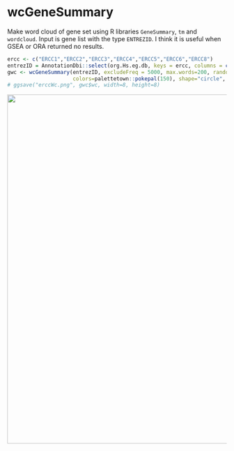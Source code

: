 # wcGeneSummary
Make word cloud of gene set using R libraries `GeneSummary`, `tm` and `wordcloud`. Input is gene list with the type `ENTREZID`. I think it is useful when GSEA or ORA returned no results.

```R
ercc <- c("ERCC1","ERCC2","ERCC3","ERCC4","ERCC5","ERCC6","ERCC8")
entrezID = AnnotationDbi::select(org.Hs.eg.db, keys = ercc, columns = c("ENTREZID"), keytype = "SYMBOL")$ENTREZID
gwc <- wcGeneSummary(entrezID, excludeFreq = 5000, max.words=200, random.order=FALSE,
                     colors=palettetown::pokepal(150), shape="circle", rot.per=0.4)
# ggsave("erccWc.png", gwc$wc, width=8, height=8)
```

<img src="https://github.com/noriakis/wcGeneSummary/blob/main/images/erccWc.png?raw=true" width="800px">